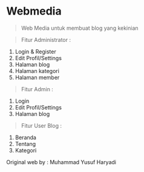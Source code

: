 # Webmedia

> Web Media untuk membuat blog yang kekinian

> Fitur Administrator :
1. Login & Register
2. Edit Profil/Settings
3. Halaman blog
4. Halaman kategori
5. Halaman member

> Fitur Admin :
1. Login
2. Edit Profil/Settings
3. Halaman blog

> Fitur User Blog :
1. Beranda
2. Tentang
3. Kategori

Original web by : Muhammad Yusuf Haryadi
